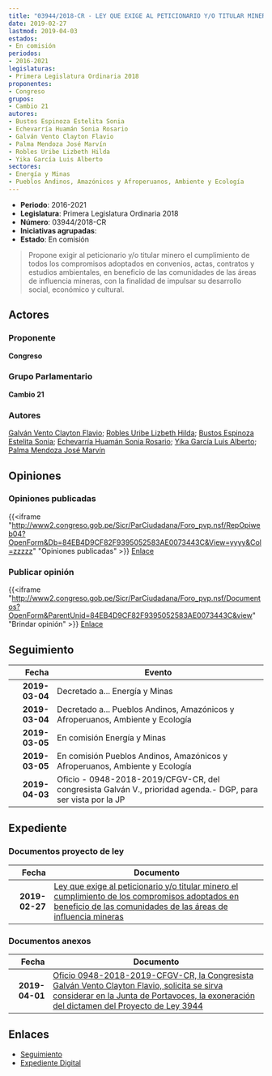 ```yaml
---
title: "03944/2018-CR - LEY QUE EXIGE AL PETICIONARIO Y/O TITULAR MINERO EL CUMPLIMIENTO DE LOS COMPROMISOS ADOPTADOS EN BENEFICIO DE LAS COMUNIDADES DE LA ÁREAS DE INFLUENCIA MINERAS"
date: 2019-02-27
lastmod: 2019-04-03
estados:
- En comisión
periodos:
- 2016-2021
legislaturas:
- Primera Legislatura Ordinaria 2018
proponentes:
- Congreso
grupos:
- Cambio 21
autores:
- Bustos Espinoza Estelita Sonia
- Echevarría Huamán Sonia Rosario
- Galván Vento Clayton Flavio
- Palma Mendoza José Marvín
- Robles Uribe Lizbeth Hilda
- Yika García Luis Alberto
sectores:
- Energía y Minas
- Pueblos Andinos, Amazónicos y Afroperuanos, Ambiente y Ecología
---
```

- **Periodo**: 2016-2021
- **Legislatura**: Primera Legislatura Ordinaria 2018
- **Número**: 03944/2018-CR
- **Iniciativas agrupadas**: 
- **Estado**: En comisión

> Propone exigir al peticionario y/o titular minero el cumplimiento de todos los compromisos adoptados en convenios, actas, contratos y estudios ambientales, en beneficio de las comunidades de las áreas de influencia mineras, con la finalidad de impulsar su desarrollo social, económico y cultural.


## Actores

### Proponente

**Congreso**

### Grupo Parlamentario

**Cambio 21**

### Autores

[Galván Vento Clayton Flavio](mailto:mailto:cgalvan@congreso.gob.pe); [Robles Uribe Lizbeth Hilda](mailto:mailto:lroblesu@congreso.gob.pe); [Bustos Espinoza Estelita Sonia](mailto:mailto:ebustos@congreso.gob.pe); [Echevarría Huamán Sonia Rosario](mailto:mailto:sechevarria@congreso.gob.pe); [Yika García Luis Alberto](mailto:mailto:lyika@congreso.gob.pe); [Palma Mendoza José Marvín](mailto:mailto:jpalma@congreso.gob.pe)

## Opiniones

### Opiniones publicadas

{{<iframe "http://www2.congreso.gob.pe/Sicr/ParCiudadana/Foro_pvp.nsf/RepOpiweb04?OpenForm&Db=84EB4D9CF82F9395052583AE0073443C&View=yyyy&Col=zzzzz" "Opiniones publicadas" >}}
[Enlace](http://www2.congreso.gob.pe/Sicr/ParCiudadana/Foro_pvp.nsf/RepOpiweb04?OpenForm&Db=84EB4D9CF82F9395052583AE0073443C&View=yyyy&Col=zzzzz)

### Publicar opinión

{{<iframe "http://www2.congreso.gob.pe/Sicr/ParCiudadana/Foro_pvp.nsf/Documentos?OpenForm&ParentUnid=84EB4D9CF82F9395052583AE0073443C&view" "Brindar opinión" >}}
[Enlace](http://www2.congreso.gob.pe/Sicr/ParCiudadana/Foro_pvp.nsf/Documentos?OpenForm&ParentUnid=84EB4D9CF82F9395052583AE0073443C&view)


## Seguimiento

| Fecha | Evento |
|------:|--------|
| **2019-03-04** | Decretado a... Energía y Minas |
| **2019-03-04** | Decretado a... Pueblos Andinos, Amazónicos y Afroperuanos, Ambiente y Ecología |
| **2019-03-05** | En comisión Energía y Minas |
| **2019-03-05** | En comisión Pueblos Andinos, Amazónicos y Afroperuanos, Ambiente y Ecología |
| **2019-04-03** | Oficio - 0948-2018-2019/CFGV-CR, del congresista Galván V., prioridad agenda.- DGP, para ser vista por la JP |

## Expediente

### Documentos proyecto de ley

| Fecha | Documento |
|------:|-----------|
| **2019-02-27** | [Ley que exige al peticionario y/o titular minero el cumplimiento de los compromisos adoptados en beneficio de las comunidades de las áreas de influencia mineras](http://www.leyes.congreso.gob.pe/Documentos/2016_2021/Proyectos_de_Ley_y_de_Resoluciones_Legislativas/PL0394420190227.pdf) |

### Documentos anexos

| Fecha | Documento |
|------:|-----------|
| **2019-04-01** | [Oficio 0948-2018-2019-CFGV-CR, la Congresista Galván Vento Clayton Flavio, solicita se sirva considerar en la Junta de Portavoces, la exoneración del dictamen del Proyecto de Ley 3944](http://www.leyes.congreso.gob.pe/Documentos/2016_2021/Oficios/Congresistas/OFICIO-0948-2018-2019-CFGV-CR.pdf) |

## Enlaces

- [Seguimiento](http://www2.congreso.gob.pe/Sicr/TraDocEstProc/CLProLey2016.nsf/f7fff46988ca05b1052578e100829cc7/5cfb1061ae308c10052583ae0074ac9f?OpenDocument)
- [Expediente Digital](http://www2.congreso.gob.pe/Sicr/TraDocEstProc/Expvirt_2011.nsf/visbusqptramdoc1621/03944?opendocument)

